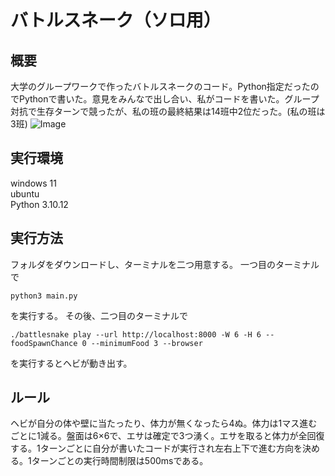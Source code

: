 # バトルスネーク（ソロ用）

## 概要
大学のグループワークで作ったバトルスネークのコード。Python指定だったのでPythonで書いた。意見をみんなで出し合い、私がコードを書いた。グループ対抗で生存ターンで競ったが、私の班の最終結果は14班中2位だった。(私の班は3班)
![Image](https://github.com/user-attachments/assets/c6d14529-3b84-4f0c-a65b-5f91d9f2979b)


## 実行環境
windows 11  
ubuntu  
Python 3.10.12

## 実行方法
フォルダをダウンロードし、ターミナルを二つ用意する。
一つ目のターミナルで  
```
python3 main.py
```
を実行する。
その後、二つ目のターミナルで  
```
./battlesnake play --url http://localhost:8000 -W 6 -H 6 --foodSpawnChance 0 --minimumFood 3 --browser
```
を実行するとヘビが動き出す。

## ルール
ヘビが自分の体や壁に当たったり、体力が無くなったら4ぬ。体力は1マス進むごとに1減る。盤面は6×6で、エサは確定で3つ湧く。エサを取ると体力が全回復する。1ターンごとに自分が書いたコードが実行され左右上下で進む方向を決める。1ターンごとの実行時間制限は500msである。



